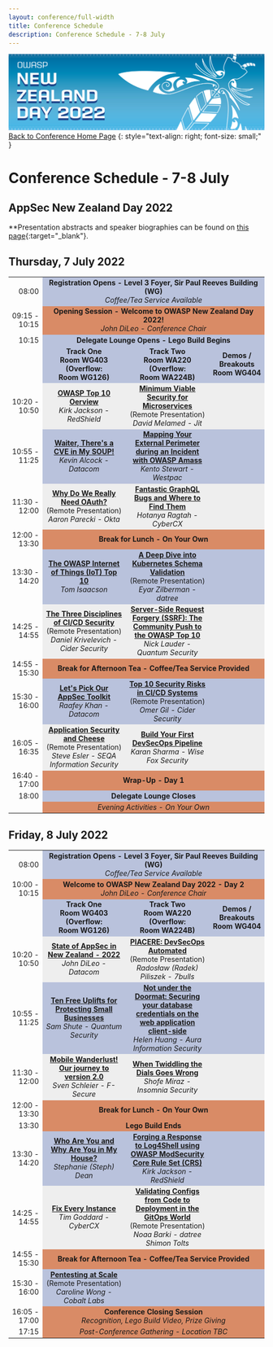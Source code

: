 ```yaml
---
layout: conference/full-width
title: Conference Schedule
description: Conference Schedule - 7-8 July
---
```


[![Web Banner](/assets/images/2022_Banner_Graphic.jpg)](/conference/)   
[Back to Conference Home Page](index.md)
{: style="text-align: right; font-size: small;" }

# Conference Schedule - 7-8 July

## AppSec New Zealand Day 2022

**Presentation abstracts and speaker biographies can be found on [this page](speakers.md){:target="_blank"}.

## Thursday, 7 July 2022

<table width="100%">
  <tr>
    <td style="vertical-align: middle; text-align: right;">08:00</td>
    <td colspan="3" style="background-color: #B9C2DC; text-align: center; margin: 15px 5px;">
      <strong>Registration Opens - Level 3 Foyer, Sir Paul Reeves Building (WG)</strong>
      <br />
      <em>Coffee/Tea Service Available</em>
    </td>
  </tr>
  <tr>
    <td style="vertical-align: middle; text-align: right;">09:15&nbsp;-&nbsp;10:15</td>
    <td colspan="3" style="background-color: #D98B66; text-align: center; margin: 15px 5px;">
      <strong>Opening Session - Welcome to OWASP New Zealand Day 2022!</strong>
      <br />
      <em>John DiLeo - Conference Chair</em>
    </td>
  </tr>
  <tr>
    <td style="vertical-align: middle; text-align: right;">10:15</td>
    <td colspan="3" style="background-color: #B9C2DC; text-align: center; margin: 15px 5px;">
      <strong>Delegate Lounge Opens - Lego Build Begins</strong>
    </td>
  </tr>
  <tr>
    <td style="vertical-align: middle; text-align: right;">&nbsp;</td>
    <td style="background-color: #B9C2DC; text-align: center; font-weight: bold; margin: 15px 5px; width: 35%;">
      Track One
      <br />
      Room&nbsp;WG403 (Overflow: Room&nbsp;WG126)
      <br />
    </td>
    <td style="background-color: #B9C2DC; text-align: center; font-weight: bold; margin: 15px 5px; width: 35%;">
      Track Two
      <br />
      Room&nbsp;WA220 (Overflow: Room&nbsp;WA224B)
    </td>
    <td style="background-color: #B9C2DC; text-align: center; font-weight: bold; margin: 15px 5px; width: 20%;">
      Demos / Breakouts
      <br />
      Room&nbsp;WG404
    </td>
  </tr>
  <tr>
    <td style="vertical-align: middle; text-align: right;">10:20&nbsp;-&nbsp;10:50</td>
    <td style="background-color: #EEE; text-align: center; margin: 15px 5px;">
      <strong><a href="/conference/speakers.html#owasp-top-10-overview" target="_blank">OWASP Top 10 Oerview</a></strong>
      <br />
      <em>Kirk Jackson - RedShield</em>
    </td>
    <td style="background-color: #EEE; text-align: center; margin: 15px 5px;">
      <strong><a href="/conference/speakers.html#minimum-viable-security-for-microservices" target="_blank">Minimum Viable Security for Microservices</a></strong>
      <br />
      (Remote Presentation)
      <br />
      <em>David Melamed - Jit</em>
    </td>
    <td style="background-color: #EEE; text-align: center; margin: 15px 5px;">
      &nbsp;
    </td>
  </tr>
  <tr>
    <td style="vertical-align: middle; text-align: right;">10:55&nbsp;-&nbsp;11:25</td>
    <td style="background-color: #B9C2DC; text-align: center; margin: 15px 5px;">
      <strong><a href="/conference/speakers.html#waiter-theres-a-cve-in-my-soup" target="_blank">Waiter, There's a CVE in My SOUP!</a></strong>
      <br />
      <em>Kevin Alcock - Datacom</em>
    </td>
    <td style="background-color: #B9C2DC; text-align: center; margin: 15px 5px;">
       <strong><a href="/conference/speakers.html#mapping-your-external-perimeter-during-an-incident-with-owasp-amass" target="_blank">Mapping Your External Perimeter during an Incident with OWASP Amass</a></strong>
      <br />
      <em>Kento Stewart - Westpac</em>
    </td>
    <td style="background-color: #B9C2DC; text-align: center; margin: 15px 5px;">
      &nbsp;
    </td>
  </tr>
  <tr>
    <td style="vertical-align: middle; text-align: right;">11:30&nbsp;-&nbsp;12:00</td>
    <td style="background-color: #EEE; text-align: center; margin: 15px 5px;">
      <strong><a href="/conference/speakers.html#why-do-we-really-need-oauth" target="_blank">Why Do We Really Need OAuth?</a></strong>
      <br />
      (Remote Presentation)
      <br />
      <em>Aaron Parecki - Okta</em>
    </td>
    <td style="background-color: #EEE; text-align: center; margin: 15px 5px;">
      <strong><a href="/conference/speakers.html#fantastic-graphql-bugs-and-where-to-find-them" target="_blank">Fantastic GraphQL Bugs and Where to Find Them</a></strong>
      <br />
      <em>Hotanya Ragtah - CyberCX</em>
    </td>
    <td style="background-color: #EEE; text-align: center; margin: 15px 5px;">
      &nbsp;
    </td>
  </tr>
  <tr>
    <td style="vertical-align: middle; text-align: right;">12:00&nbsp;-&nbsp;13:30</td>
    <td colspan="3" style="background-color: #D98B66; text-align: center; margin: 15px 5px; font-weight: bold;">Break for Lunch - On Your Own</td>
  </tr>
  <tr>
    <td style="vertical-align: middle; text-align: right;">13:30&nbsp;-&nbsp;14:20</td>
    <td style="background-color: #B9C2DC; text-align: center; margin: 15px 5px;">
      <strong><a href="/conference/speakers.html#the-owasp-internet-of-things-iot-top-10" target="_blank">The OWASP Internet of Things (IoT) Top 10</a></strong>
      <br />
      <em>Tom Isaacson</em>
    </td>
    <td style="background-color: #B9C2DC; text-align: center; margin: 15px 5px;">
      <strong><a href="/conference/speakers.html#a-deep-dive-into-kubernetes-schema-validation" target="_blank">A Deep Dive into Kubernetes Schema Validation</a></strong>
      <br />
      (Remote Presentation)
      <br />
      <em>Eyar Zilberman - datree</em>
    </td>
    <td style="background-color: #B9C2DC; text-align: center; margin: 15px 5px;">
      &nbsp;
    </td>
  </tr>
  <tr>
    <td style="vertical-align: middle; text-align: right;">14:25&nbsp;-&nbsp;14:55</td>
    <td style="background-color: #EEE; text-align: center; margin: 15px 5px;">
      <strong><a href="/conference/speakers.html#the-three-disciplines-of-cicd-security" target="_blank">The Three Disciplines of CI/CD Security</a></strong>
      <br />
      (Remote Presentation)
      <br />
      <em>Daniel Krivelevich - Cider Security</em>
    </td>
    <td style="background-color: #EEE; text-align: center; margin: 15px 5px;">
      <strong><a href="/conference/speakers.html#server-side-request-forgery-ssrf-the-community-push-to-the-owasp-top-10" target="_blank">Server-Side Request Forgery (SSRF): The Community Push to the OWASP Top 10</a></strong>
      <br />
      <em>Nick Lauder - Quantum Security</em>
    </td>
    <td style="background-color: #EEE; text-align: center; margin: 15px 5px;">
      &nbsp;
    </td>
  </tr>
  <tr>
    <td style="vertical-align: middle; text-align: right;">14:55&nbsp;-&nbsp;15:30</td>
    <td colspan="3" style="background-color: #D98B66; text-align: center; margin: 15px 5px; font-weight: bold;">Break for Afternoon Tea - Coffee/Tea Service Provided</td>
  </tr>
  <tr>
    <td style="vertical-align: middle; text-align: right;">15:30&nbsp;-&nbsp;16:00</td>
    <td style="background-color: #B9C2DC; text-align: center; margin: 15px 5px;">
      <strong><a href="/conference/speakers.html#lets-pick-our-appsec-toolkit" target="_blank">Let's Pick Our AppSec Toolkit</a></strong>
      <br />
      <em>Raafey Khan - Datacom</em>
    </td>
    <td style="background-color: #B9C2DC; text-align: center; margin: 15px 5px;">
      <strong><a href="/conference/speakers.html#gil-top-10-security-in-cicd-systems" target="_blank">Top 10 Security Risks in CI/CD Systems</a></strong>
      <br />
      (Remote Presentation)
      <br />
      <em>Omer Gil - Cider Security</em>
    </td>
    <td style="background-color: #B9C2DC; text-align: center; margin: 15px 5px;">
      &nbsp;
    </td>
  </tr>
  <tr>
    <td style="vertical-align: middle; text-align: right;">16:05&nbsp;-&nbsp;16:35</td>
    <td style="background-color: #EEE; text-align: center; margin: 15px 5px;">
      <strong><a href="/conference/speakers.html#application-security-and-cheese" target="_blank">Application Security and Cheese</a></strong>
      <br />
      (Remote Presentation)
      <br />
      <em>Steve Esler - SEQA Information Security</em>
    </td>
    <td style="background-color: #EEE; text-align: center; margin: 15px 5px;">
      <strong><a href="/conference/speakers.html#build-your-first-devsecops-pipeline" target="_blank">Build Your First DevSecOps Pipeline</a></strong>
      <br />
      <em>Karan Sharma - Wise Fox Security</em>
    </td>
    <td style="background-color: #EEE; text-align: center; margin: 15px 5px;">
      &nbsp;
    </td>
  </tr>
  <tr>
    <td style="vertical-align: middle; text-align: right;">16:40&nbsp;-&nbsp;17:00</td>
    <td colspan="3" style="background-color: #D98B66; text-align: center; margin: 15px 5px;">
      <strong>Wrap-Up - Day 1</strong>
    </td>
  </tr>
  <tr>
    <td style="vertical-align: middle; text-align: right;">18:00</td>
    <td colspan="3" style="background-color: #B9C2DC; text-align: center; margin: 15px 5px;">
      <strong>Delegate Lounge Closes</strong>
    </td>
  </tr>
  <tr>
    <td style="vertical-align: middle; text-align: right;">&nbsp;</td>
    <td colspan="3" style="background-color: #D98B66; text-align: center; margin: 15px 5px;">
      <em>Evening Activities - On Your Own</em>
    </td>
  </tr>
</table>

## Friday, 8 July 2022

<table width="100%">
  <tr>
    <td style="vertical-align: middle; text-align: right;">08:00</td>
    <td colspan="3" style="background-color: #B9C2DC; text-align: center; margin: 15px 5px;">
      <strong>Registration Opens - Level 3 Foyer, Sir Paul Reeves Building (WG)</strong>
      <br />
      <em>Coffee/Tea Service Available</em>
    </td>
  </tr>
  <tr>
    <td style="vertical-align: middle; text-align: right;">10:00&nbsp;-&nbsp;10:15</td>
    <td colspan="3" style="background-color: #D98B66; text-align: center; margin: 15px 5px;">
      <strong>Welcome to OWASP New Zealand Day 2022 - Day 2</strong>
      <br />
      <em>John DiLeo - Conference Chair</em>
    </td>
  </tr>
  <tr>
    <td style="vertical-align: middle; text-align: right;">&nbsp;</td>
    <td style="background-color: #B9C2DC; text-align: center; font-weight: bold; margin: 15px 5px; width: 35%;">
      Track One
      <br />
      Room&nbsp;WG403 (Overflow: Room&nbsp;WG126)
      <br />
    </td>
    <td style="background-color: #B9C2DC; text-align: center; font-weight: bold; margin: 15px 5px; width: 35%;">
      Track Two
      <br />
      Room&nbsp;WA220 (Overflow: Room&nbsp;WA224B)
    </td>
    <td style="background-color: #B9C2DC; text-align: center; font-weight: bold; margin: 15px 5px; width: 20%;">
      Demos / Breakouts
      <br />
      Room&nbsp;WG404
    </td>
  </tr>
  <tr>
    <td style="vertical-align: middle; text-align: right;">10:20&nbsp;-&nbsp;10:50</td>
    <td style="background-color: #EEE; text-align: center; margin: 15px 5px;">
      <strong><a href="/conference/speakers.html#state-of-appsec-in-new-zealand-2022" target="_blank">State of AppSec in New Zealand - 2022</a></strong>
      <br />
      <em>John DiLeo - Datacom</em>
    </td>
    <td style="background-color: #EEE; text-align: center; margin: 15px 5px;">
      <strong><a href="/conference/speakers.html#piacere-devsecops-automated" target="_blank">PIACERE: DevSecOps Automated</a></strong>
      <br />
      (Remote Presentation)
      <br />
      <em>Rados&#322;aw (Radek) Piliszek - 7bulls</em>
    </td>
    <td style="background-color: #EEE; text-align: center; margin: 15px 5px;">
      &nbsp;
    </td>
  </tr>
  <tr>
    <td style="vertical-align: middle; text-align: right;">10:55&nbsp;-&nbsp;11:25</td>
    <td style="background-color: #B9C2DC; text-align: center; margin: 15px 5px;">
      <strong><a href="/conference/speakers.html#ten-free-uplifts-for-protecting-small-businesses" target="_blank">Ten Free Uplifts for Protecting Small Businesses</a></strong>
      <br />
      <em>Sam Shute - Quantum Security</em>
    </td>
    <td style="background-color: #B9C2DC; text-align: center; margin: 15px 5px;">
       <strong><a href="/conference/speakers.html#huang-not-under-the-doormat-securing-your-database-credentials-on-the-web-application-client-side" target="_blank">Not under the Doormat: Securing your database credentials on the web application client-side</a></strong>
      <br />
      <em>Helen Huang - Aura Information Security</em>
    </td>
    <td style="background-color: #B9C2DC; text-align: center; margin: 15px 5px;">
      &nbsp;
    </td>
  </tr>
  <tr>
    <td style="vertical-align: middle; text-align: right;">11:30&nbsp;-&nbsp;12:00</td>
    <td style="background-color: #EEE; text-align: center; margin: 15px 5px;">
      <strong><a href="/conference/speakers.html#mobile-wanderlust-our-journey-to-version-20" target="_blank">Mobile Wanderlust! Our journey to version 2.0</a></strong>
      <br />
      <em>Sven Schleier - F-Secure</em>
    </td>
    <td style="background-color: #EEE; text-align: center; margin: 15px 5px;">
       <strong><a href="/conference/speakers.html#when-twiddling-the-dials-goes-wrong" target="_blank">When Twiddling the Dials Goes Wrong</a></strong>
      <br />
      <em>Shofe Miraz - Insomnia Security</em>
    </td>
    <td style="background-color: #EEE; text-align: center; margin: 15px 5px;">
      &nbsp;
    </td>
  </tr>
  <tr>
    <td style="vertical-align: middle; text-align: right;">12:00&nbsp;-&nbsp;13:30</td>
    <td colspan="3" style="background-color: #D98B66; text-align: center; margin: 15px 5px; font-weight: bold;">Break for Lunch - On Your Own</td>
  </tr>
  <tr>
    <td style="vertical-align: middle; text-align: right;">13:30</td>
    <td colspan="3" style="background-color: #D98B66; text-align: center; margin: 15px 5px;">
      <strong>Lego Build Ends</strong>
    </td>
  </tr>
  <tr>
    <td style="vertical-align: middle; text-align: right;">13:30&nbsp;-&nbsp;14:20</td>
    <td style="background-color: #B9C2DC; text-align: center; margin: 15px 5px;">
      <strong><a href="/conference/speakers.html#who-are-you-and-why-are-you-in-my-house" target="_blank">Who Are You and Why Are You in My House?</a></strong>
      <br />
      <em>Stephanie (Steph) Dean</em>
    </td>
    <td style="background-color: #B9C2DC; text-align: center; margin: 15px 5px;">
      <strong><a href="/conference/speakers.html#forging-a-response-to-log4shell-using-owasp-modsecurity-core-rule-set-crs" target="_blank">Forging a Response to Log4Shell using OWASP ModSecurity Core Rule Set (CRS)</a></strong>
      <br />
      <em>Kirk Jackson - RedShield</em>
    </td>
    <td style="background-color: #B9C2DC; text-align: center; margin: 15px 5px;">
      &nbsp;
    </td>
  </tr>
  <tr>
    <td style="vertical-align: middle; text-align: right;">14:25&nbsp;-&nbsp;14:55</td>
    <td style="background-color: #EEE; text-align: center; margin: 15px 5px;">
      <strong><a href="/conference/speakers.html#fix-every-instance" target="_blank">Fix Every Instance</a></strong>
      <br />
      <em>Tim Goddard - CyberCX</em>
    </td>
    <td style="background-color: #EEE; text-align: center; margin: 15px 5px;">
      <strong><a href="/conference/speakers.html#validating-configs-from-code-to-deployment-in-the-gitops-world" target="_blank">Validating Configs from Code to Deployment in the GitOps World</a></strong>
      <br />
      (Remote Presentation)
      <br />
      <em>Noaa Barki - datree</em>
      <br />
      <em>Shimon Tolts</em>
    </td>
    <td style="background-color: #EEE; text-align: center; margin: 15px 5px;">
      &nbsp;
    </td>
  </tr>
  <tr>
    <td style="vertical-align: middle; text-align: right;">14:55&nbsp;-&nbsp;15:30</td>
    <td colspan="3" style="background-color: #D98B66; text-align: center; margin: 15px 5px; font-weight: bold;">Break for Afternoon Tea - Coffee/Tea Service Provided</td>
  </tr>
  <tr>
    <td style="vertical-align: middle; text-align: right;">15:30&nbsp;-&nbsp;16:00</td>
    <td style="background-color: #B9C2DC; text-align: center; margin: 15px 5px;">
      <strong><a href="/conference/speakers.html#pentesting-at-scale" target="_blank">Pentesting at Scale</a></strong>
      <br />
      (Remote Presentation)
      <br />
      <em>Caroline Wong - Cobalt Labs</em>
    </td>
    <td style="background-color: #B9C2DC; text-align: center; margin: 15px 5px;">
      &nbsp;
    </td>
    <td style="background-color: #B9C2DC; text-align: center; margin: 15px 5px;">
      &nbsp;
    </td>
  </tr>
  <tr>
    <td style="vertical-align: middle; text-align: right;">16:05&nbsp;-&nbsp;17:00</td>
    <td colspan="3" style="background-color: #D98B66; text-align: center; margin: 15px 5px;">
      <strong>Conference Closing Session</strong>
      <br />
      <em>Recognition, Lego Build Video, Prize Giving
    </td>
  </tr>
  <tr>
    <td style="vertical-align: middle; text-align: right;">17:15</td>
    <td colspan="3" style="background-color: #D98B66; text-align: center; margin: 15px 5px;">
      <em>Post-Conference Gathering - Location TBC</em>
    </td>
  </tr>
</table>

